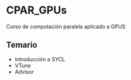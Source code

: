 # CPAR_GPUs

Curso de computación paralela aplicado a GPUS

## Temario

- Introducción a SYCL
- VTune
- Advisor
